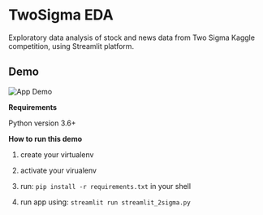 # TwoSigma EDA

Exploratory data analysis of stock and news data from Two Sigma Kaggle competition, using Streamlit platform.

Demo
----

![App Demo](demo/simple.gif)

**Requirements**

Python version 3.6+

 

**How to run this demo**
1.  create your virtualenv

2.  activate your virualenv

3.  run: `pip install -r requirements.txt` in your shell

4.  run app using: `streamlit run streamlit_2sigma.py`
